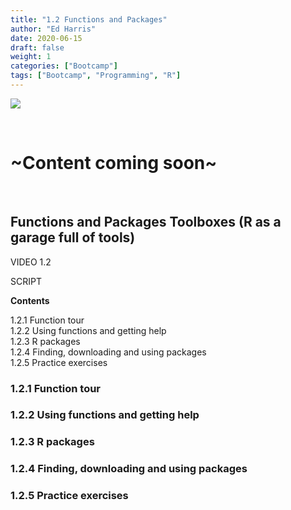 ```yaml
---
title: "1.2 Functions and Packages"
author: "Ed Harris"
date: 2020-06-15
draft: false
weight: 1
categories: ["Bootcamp"]
tags: ["Bootcamp", "Programming", "R"]
--- 
```


![ ](/img/toolbox2.png)  

&nbsp;

# ~Content coming soon~


&nbsp;

## Functions and Packages Toolboxes (R as a garage full of tools)

VIDEO 1.2

SCRIPT

**Contents**

1.2.1 Function tour  
1.2.2 Using functions and getting help  
1.2.3 R packages  
1.2.4 Finding, downloading and using packages  
1.2.5 Practice exercises  

### 1.2.1 Function tour

### 1.2.2 Using functions and getting help

### 1.2.3 R packages

### 1.2.4 Finding, downloading and using packages

### 1.2.5 Practice exercises
